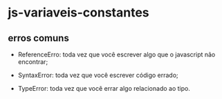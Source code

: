 # js-variaveis-constantes

## erros comuns 

- ReferenceErro: toda vez que você escrever algo que o javascript não encontrar;

- SyntaxError: toda vez que você escrever código errado;

- TypeError: toda vez que você errar algo relacionado ao tipo.